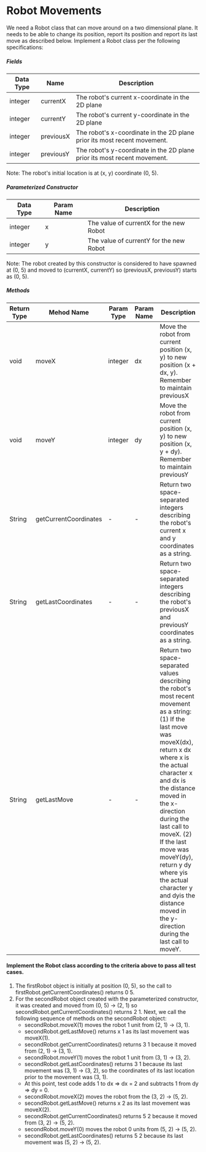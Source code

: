 # Robot Movements

We need a Robot class that can move around on a two dimensional plane. It needs to be able to change its position, report its position and report its last move as described below. Implement a Robot class per the following specifications:

##### Fields

| Data Type | Name      | Description                                                              |
|-----------|-----------|--------------------------------------------------------------------------|
| integer   | currentX  | The robot's current x-coordinate in the 2D plane                         |
| integer   | currentY  | The robot's current y-coordinate in the 2D plane                         |
| integer   | previousX | The robot's x-coordinate in the 2D plane prior its most recent movement. |
| integer   | previousY | The robot's y-coordinate in the 2D plane prior its most recent movement. |

Note: The robot's initial location is at (x, y) coordinate (0, 5).

##### Parameterized Constructor

| Data Type | Param Name | Description                             |
|-----------|------------|-----------------------------------------|
| integer   | x          | The value of currentX for the new Robot |
| integer   | y          | The value of currentY for the new Robot |

Note: The robot created by this constructor is considered to have spawned at (0, 5) and moved to (currentX, currentY) so (previousX, previousY) starts as (0, 5).

##### Methods

| Return Type | Mehod Name            | Param Type | Param Name | Description                                                                                                                                                                                                                                                                                                                                                                                                                    |
|-------------|-----------------------|------------|------------|--------------------------------------------------------------------------------------------------------------------------------------------------------------------------------------------------------------------------------------------------------------------------------------------------------------------------------------------------------------------------------------------------------------------------------|
| void        | moveX                 | integer    | dx         | Move the robot from current position (x, y) to new position (x + dx, y). Remember to maintain previousX                                                                                                                                                                                                                                                                                                                        |
| void        | moveY                 | integer    | dy         | Move the robot from current position (x, y) to new position (x, y + dy). Remember to maintain previousY                                                                                                                                                                                                                                                                                                                        |
| String      | getCurrentCoordinates | -          | -          | Return two space-separated integers describing the robot's current x and y coordinates as a string.                                                                                                                                                                                                                                                                                                                            |
| String      | getLastCoordinates    | -          | -          | Return two space-separated integers describing the robot's previousX and previousY coordinates as a string.                                                                                                                                                                                                                                                                                                                    |
| String      | getLastMove           | -          | -          | Return two space-separated values describing the robot's most recent movement as a string:  (1)  If the last move was moveX(dx), return x dx where x is the actual character x and dx is the distance moved in the x-direction during the last call to moveX.  (2)  If the last move was moveY(dy), return y dy where yis the actual character y and dyis the distance moved in the y-direction during the last call to moveY. |

#### Implement the Robot class according to the criteria above to pass all test cases.
1. The firstRobot object is initially at position (0, 5), so the call to firstRobot.getCurrentCoordinates() returns 0 5.
1. For the secondRobot object created with the parameterized constructor, it was created and moved from (0, 5) → (2, 1) so secondRobot.getCurrentCoordinates() returns 2 1. Next, we call the following sequence of methods on the secondRobot object:
   * secondRobot.moveX(1) moves the robot 1 unit from (2, 1) → (3, 1).
   * secondRobot.getLastMove() returns x 1 as its last movement was moveX(1).
   * secondRobot.getCurrentCoordinates() returns 3 1 because it moved from (2, 1) → (3, 1).
   * secondRobot.moveY(1) moves the robot 1 unit from (3, 1) → (3, 2).
   * secondRobot.getLastCoordinates() returns 3 1 because its last movement was (3, 1) → (3, 2), so the coordinates of its last location prior to the movement was (3, 1).
   * At this point, test code adds 1 to dx ⇒ dx = 2 and subtracts 1 from dy ⇒ dy = 0.
   * secondRobot.moveX(2) moves the robot from the (3, 2) → (5, 2).
   * secondRobot.getLastMove() returns x 2 as its last movement was moveX(2).
   * secondRobot.getCurrentCoordinates() returns 5 2 because it moved from (3, 2) → (5, 2).
   * secondRobot.moveY(0) moves the robot 0 units from (5, 2) → (5, 2).
   * secondRobot.getLastCoordinates() returns 5 2 because its last movement was (5, 2) → (5, 2).